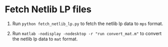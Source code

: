 # Fetch Netlib LP files

1. Run `python fetch_netlib_lp.py` to fetch the netlib lp data to `mps` format.

2. Run `matlab -nodisplay -nodesktop -r "run convert_mat.m"` to convert the netlib lp data to `mat` format.

